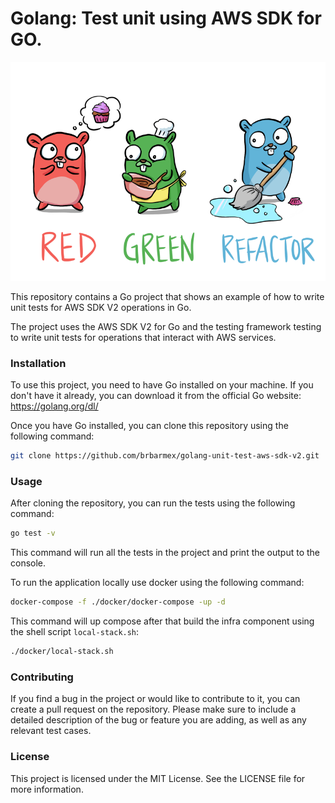 # Golang: Test unit using AWS SDK for GO.

<img src="/docs/red-green-refactor.png"  width="550" height="350">

This repository contains a Go project that shows an example of how to write unit tests for AWS SDK V2 operations in Go.

The project uses the AWS SDK V2 for Go and the testing framework testing to write unit tests for operations that interact with AWS services.

### Installation
To use this project, you need to have Go installed on your machine. If you don't have it already, you can download it from the official Go website: https://golang.org/dl/

Once you have Go installed, you can clone this repository using the following command:

```bash
git clone https://github.com/brbarmex/golang-unit-test-aws-sdk-v2.git
```

### Usage
After cloning the repository, you can run the tests using the following command:

```bash
go test -v
```

This command will run all the tests in the project and print the output to the console.

To run the application locally use docker using the following command:

```bash
docker-compose -f ./docker/docker-compose -up -d
```
This command will up compose after that build the infra component using the shell script `local-stack.sh`:

```bash
./docker/local-stack.sh
```


### Contributing

If you find a bug in the project or would like to contribute to it, you can create a pull request on the repository. Please make sure to include a detailed description of the bug or feature you are adding, as well as any relevant test cases.

### License

This project is licensed under the MIT License. See the LICENSE file for more information.
